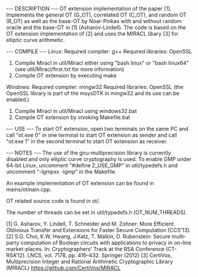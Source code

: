 --- DESCRIPTION ---
OT extension implementation of the paper [1]. Implements the general OT (G_OT), correlated OT (C_OT), and random OT (R_OT) as well as the base-OT by Noar-Pinkas with and without random oracle and the base-OT in [1] (Asharov-Lindell). The code is based on the OT extension implementation of [2] and uses the MIRACL libary [3] for elliptic curve arithmetic. 

--- COMPILE ---
Linux: 
Required compiler: g++
Required libraries: OpenSSL
1) Compile Miracl in util/Miracl either using "bash linux" or "bash linux64" (see util/Miracl/first.txt for more information)
2) Compile OT extension by executing make

Windows:
Required compiler: mingw32
Required libraries: OpenSSL (the OpenSSL library is part of the msysDTK in mingw32 and its use can be enabled.) 
1) Compile Miracl in util/Miracl using windows32.bat
2) Compile OT extension by invoking Makefile.bat


--- USE ---
To start OT extension, open two terminals on the same PC and call "ot.exe 0" in one terminal to start OT extension as sender and call "ot.exe 1" in the second terminal to start OT extension as receiver. 


--- NOTES ---
The use of the gnu-multiprecision library is currently disabled and only elliptic curve cryptography is used. To enable GMP under 64-bit Linux, uncomment "#define Z_USE_GMP" in util/typedefs.h and uncomment "-lgmpxx -lgmp" in the Makefile. 

An example implementation of OT extension can be found in mains/otmain.cpp.

OT related source code is found in ot/. 

The number of threads can be set in util/typedefs.h (OT_NUM_THREADS).



[1] G. Asharov, Y. Lindell, T. Schneider and M. Zohner: More Efficient Oblivious Transfer and Extensions for Faster Secure Computation (CCS'13). 
[2] S.G. Choi, K.W. Hwang, J.Katz, T. Malkin, D. Rubenstein: Secure multi-party computation of Boolean circuits with applications to privacy in on-line market-places. In: Cryptographers’ Track at the RSA Conference (CT-RSA’12). LNCS, vol. 7178, pp. 416–432. Springer (2012)
[3] CertiVox, Multiprecision Integer and Rational Arithmetic Cryptographic Library (MIRACL) https://github.com/CertiVox/MIRACL
